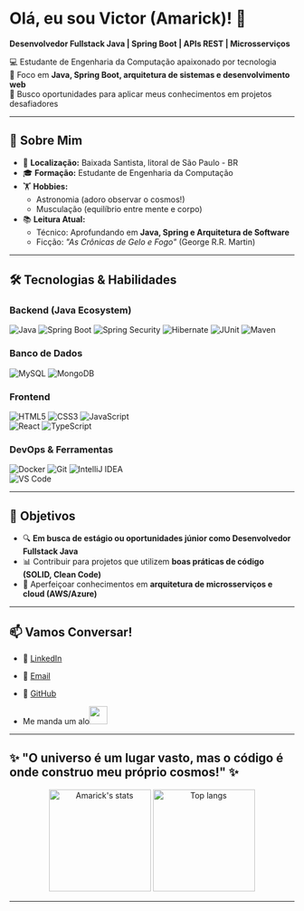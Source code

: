 # **Olá, eu sou Victor (Amarick)!** 👋  
**Desenvolvedor Fullstack Java | Spring Boot | APIs REST | Microsserviços**  

💻 Estudante de Engenharia da Computação apaixonado por tecnologia  
🚀 Foco em **Java, Spring Boot, arquitetura de sistemas e desenvolvimento web**  
📌 Busco oportunidades para aplicar meus conhecimentos em projetos desafiadores  

---

## **🌌 Sobre Mim**  
- 📍 **Localização:** Baixada Santista, litoral de São Paulo - BR  
- 🎓 **Formação:** Estudante de Engenharia da Computação  
- 🏋️ **Hobbies:** 
  - Astronomia (adoro observar o cosmos!) 
  - Musculação (equilíbrio entre mente e corpo)  
- 📚 **Leitura Atual:**  
  - Técnico: Aprofundando em **Java, Spring e Arquitetura de Software**  
  - Ficção: *"As Crônicas de Gelo e Fogo"* (George R.R. Martin)  

---

## **🛠 Tecnologias & Habilidades**  

### **Backend (Java Ecosystem)**  
![Java](https://img.shields.io/badge/Java-ED8B00?style=for-the-badge&logo=openjdk&logoColor=white)
![Spring Boot](https://img.shields.io/badge/Spring_Boot-6DB33F?style=for-the-badge&logo=spring&logoColor=white)
![Spring Security](https://img.shields.io/badge/Spring_Security-6DB33F?style=for-the-badge&logo=spring-security&logoColor=white)
![Hibernate](https://img.shields.io/badge/Hibernate-59666C?style=for-the-badge&logo=Hibernate&logoColor=white)
![JUnit](https://img.shields.io/badge/JUnit-25A162?style=for-the-badge&logo=junit5&logoColor=white)
![Maven](https://img.shields.io/badge/Apache_Maven-C71A36?style=for-the-badge&logo=Apache%20Maven&logoColor=white)  

### **Banco de Dados**  
![MySQL](https://img.shields.io/badge/MySQL-005C84?style=for-the-badge&logo=mysql&logoColor=white)
![MongoDB](https://img.shields.io/badge/MongoDB-4EA94B?style=for-the-badge&logo=mongodb&logoColor=white)  

### **Frontend**  
![HTML5](https://img.shields.io/badge/HTML5-E34F26?style=for-the-badge&logo=html5&logoColor=white)
![CSS3](https://img.shields.io/badge/CSS3-1572B6?style=for-the-badge&logo=css3&logoColor=white)
![JavaScript](https://img.shields.io/badge/JavaScript-F7DF1E?style=for-the-badge&logo=javascript&logoColor=black)  
![React](https://img.shields.io/badge/React-61DAFB?style=for-the-badge&logo=react&logoColor=black)
![TypeScript](https://img.shields.io/badge/TypeScript-3178C6?style=for-the-badge&logo=typescript&logoColor=white)

### **DevOps & Ferramentas**  
![Docker](https://img.shields.io/badge/Docker-2496ED?style=for-the-badge&logo=docker&logoColor=white)
![Git](https://img.shields.io/badge/Git-F05032?style=for-the-badge&logo=git&logoColor=white)
![IntelliJ IDEA](https://img.shields.io/badge/IntelliJ_IDEA-000000?style=for-the-badge&logo=intellij-idea&logoColor=white)  
![VS Code](https://img.shields.io/badge/VS_Code-007ACC?style=for-the-badge&logo=visual-studio-code&logoColor=white)

---

## **📌 Objetivos**  
- 🔍 **Em busca de estágio ou oportunidades júnior como Desenvolvedor Fullstack Java**  
- 📊 Contribuir para projetos que utilizem **boas práticas de código (SOLID, Clean Code)**  
- 🌱 Aperfeiçoar conhecimentos em **arquitetura de microsserviços e cloud (AWS/Azure)**  

---

## **📫 Vamos Conversar!**  
- 💼 [LinkedIn](www.linkedin.com/in/victor-amaro-85b72b200)  
- 📧 [Email](mailto:victorflamaro@gmail.com)  
- 🐙 [GitHub](https://github.com/Amarick)

- <p>Me manda um alo<img src="https://github.com/TheDudeThatCode/TheDudeThatCode/blob/master/Assets/Handshake.gif" height="32px"></P>

---  

✨ **"O universo é um lugar vasto, mas o código é onde construo meu próprio cosmos!"** ✨  
 ----------------------------------------------------------------------------------
<div align="center">

  <!-- Card de Estatísticas -->
  <img height="180em" src="https://github-readme-stats.vercel.app/api?username=Amarick&show_icons=true&theme=radical&hide=stars,prs&count_private=true&include_all_commits=true&hide_border=true" alt="Amarick's stats"/>

  <!-- Card de Linguagens -->
  <img height="180em" src="https://github-readme-stats-git-masterrstaa-rickstaa.vercel.app/api/top-langs/?username=Amarick&layout=compact&theme=radical&hide_border=true&bg_color=00000000&title_color=E94D5F&text_color=FFF" alt="Top langs"/>

</div>

----------------------------------------------------------------------------------




